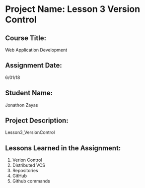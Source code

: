 # Project Name:  Lesson 3 Version Control


## Course Title:
Web Application Development

## Assignment Date:  
6/01/18

## Student Name:  
Jonathon Zayas

## Project Description:
Lesson3_VersionControl

## Lessons Learned in the Assignment:
1. Verion Control
2. Distributed VCS
3. Repositories
4. GitHub   
5. Github commands

